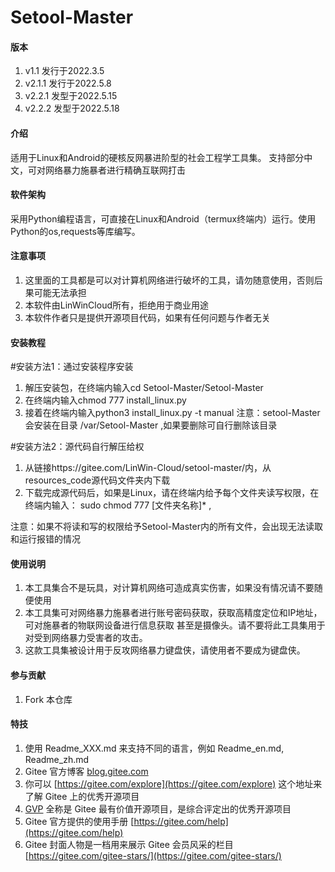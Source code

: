 # Setool-Master

#### 版本
1. v1.1    发行于2022.3.5
2. v2.1.1  发行于2022.5.8
3. v2.2.1  发型于2022.5.15
4. v2.2.2  发型于2022.5.18

#### 介绍
适用于Linux和Android的硬核反网暴进阶型的社会工程学工具集。
支持部分中文，可对网络暴力施暴者进行精确互联网打击

#### 软件架构
采用Python编程语言，可直接在Linux和Android（termux终端内）运行。使用Python的os,requests等库编写。

#### 注意事项
1. 这里面的工具都是可以对计算机网络进行破坏的工具，请勿随意使用，否则后果可能无法承担
2. 本软件由LinWinCloud所有，拒绝用于商业用途
3. 本软件作者只是提供开源项目代码，如果有任何问题与作者无关

#### 安装教程

#安装方法1：通过安装程序安装
1.  解压安装包，在终端内输入cd Setool-Master/Setool-Master
2.  在终端内输入chmod 777 install_linux.py
3.  接着在终端内输入python3 install_linux.py -t manual
注意：setool-Master会安装在目录 /var/Setool-Master ,如果要删除可自行删除该目录

#安装方法2：源代码自行解压给权
1.  从链接https://gitee.com/LinWin-Cloud/setool-master/内，从resources_code源代码文件夹内下载
3.  下载完成源代码后，如果是Linux，请在终端内给予每个文件夹读写权限，在终端内输入：
sudo chmod 777 [文件夹名称]\* , 

注意：如果不将读和写的权限给予Setool-Master内的所有文件，会出现无法读取和运行报错的情况


#### 使用说明

1.  本工具集合不是玩具，对计算机网络可造成真实伤害，如果没有情况请不要随便使用
2.  本工具集可对网络暴力施暴者进行账号密码获取，获取高精度定位和IP地址，可对施暴者的物联网设备进行信息获取
甚至是摄像头。请不要将此工具集用于对受到网络暴力受害者的攻击。
3.  这款工具集被设计用于反攻网络暴力键盘侠，请使用者不要成为键盘侠。

#### 参与贡献

1.  Fork 本仓库


#### 特技

1.  使用 Readme\_XXX.md 来支持不同的语言，例如 Readme\_en.md, Readme\_zh.md
2.  Gitee 官方博客 [blog.gitee.com](https://blog.gitee.com)
3.  你可以 [https://gitee.com/explore](https://gitee.com/explore) 这个地址来了解 Gitee 上的优秀开源项目
4.  [GVP](https://gitee.com/gvp) 全称是 Gitee 最有价值开源项目，是综合评定出的优秀开源项目
5.  Gitee 官方提供的使用手册 [https://gitee.com/help](https://gitee.com/help)
6.  Gitee 封面人物是一档用来展示 Gitee 会员风采的栏目 [https://gitee.com/gitee-stars/](https://gitee.com/gitee-stars/)
